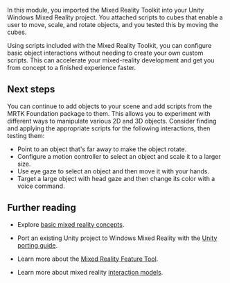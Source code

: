 In this module, you imported the Mixed Reality Toolkit into your Unity Windows Mixed Reality project. You attached scripts to cubes that enable a user to move, scale, and rotate objects, and you tested this by moving the cubes.

Using scripts included with the Mixed Reality Toolkit, you can configure basic object interactions without needing to create your own custom scripts. This can accelerate your mixed-reality development and get you from concept to a finished experience faster.

## Next steps

You can continue to add objects to your scene and add scripts from the MRTK Foundation package to them. This allows you to experiment with different ways to manipulate various 2D and 3D objects. Consider finding and applying the appropriate scripts for the following interactions, then testing them:

- Point to an object that's far away to make the object rotate.
- Configure a motion controller to select an object and scale it to a larger size.
- Use eye gaze to select an object and then move it with your hands.
- Target a large object with head gaze and then change its color with a voice command.

## Further reading

- Explore [basic mixed reality concepts](/windows/mixed-reality/discover/get-started-with-mr).

- Port an existing Unity project to Windows Mixed Reality with the [Unity porting guide](/windows/mixed-reality/develop/porting-apps/porting-overview).

- Learn more about the [Mixed Reality Feature Tool](/windows/mixed-reality/develop/unity/welcome-to-mr-feature-tool).

- Learn more about mixed reality [interaction models](/windows/mixed-reality/design/interaction-fundamentals).
